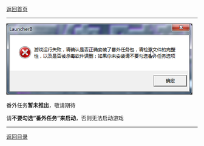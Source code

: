 
[返回首页](/index.md)

***

![a](./img/Extra-mission.png)

番外任务**暂未推出**，敬请期待

请**不要勾选“番外任务”来启动**，否则无法启动游戏





***

[返回目录](/QuestionNAnswer/index.md#gaming-problem)

